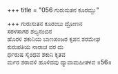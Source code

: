 +++
title = "056 ಗುರುಸುತನ ಕೂರಮ್ಬು"

+++
ಗುರುಸುತನ ಕೂರಂಬು ದ್ರೋಣನ  
ಸರಳಸಾಗರ ಶಲ್ಯನಂಬಿನ  
ಹೊರಳಿ ಶಕುನಿಯ ಬಾಣಪಂಜರ ಕೃಪನ ಶರಮೇಘ  
ಕುರುಪತಿಯ ನಾರಾಚ ವರ ದು  
ರ್ಧರುಷ ಸೈಂಧವ ಶಕುನಿ ಕೃತವ  
ರ್ಮರ ಶರಾವಳಿ ಹೂಳಿದವು ದ್ಯಾವಾಮಹೀತಳವ      ॥56॥